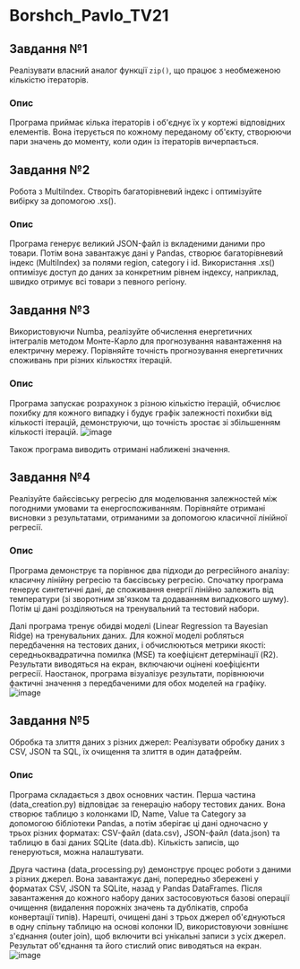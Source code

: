 # Borshch_Pavlo_TV21

## Завдання №1  
Реалізувати власний аналог функції `zip()`, що працює з необмеженою кількістю ітераторів.

### Опис  
Програма приймає кілька ітераторів і об'єднує їх у кортежі відповідних елементів. Вона ітерується по кожному переданому об'єкту, створюючи пари значень до моменту, коли один із ітераторів вичерпається.


## Завдання №2
Робота з MultiIndex. Створіть багаторівневий індекс і оптимізуйте вибірку за допомогою .xs().

### Опис  
Програма генерує великий JSON-файл із вкладеними даними про товари. Потім вона завантажує дані у Pandas, створює багаторівневий індекс (MultiIndex) за полями region, category і id. Використання .xs() оптимізує доступ до даних за конкретним рівнем індексу, наприклад, швидко отримує всі товари з певного регіону.


## Завдання №3
Використовуючи Numba, реалізуйте обчислення енергетичних інтегралів методом Монте-Карло для прогнозування навантаження на електричну мережу.
Порівняйте точність прогнозування енергетичних споживань при різних кількостях ітерацій.

### Опис  
Програма запускає розрахунок з різною кількістю ітерацій, обчислює похибку для кожного випадку і будує графік залежності похибки від кількості ітерацій, демонструючи, що точність зростає зі збільшенням кількості ітерацій. 
![image](https://github.com/user-attachments/assets/cecf2c74-f938-4374-b0c0-48f3e18d12f7)

Також програма виводить отримані наближені значення.


## Завдання №4
Реалізуйте байєсівську регресію для моделювання залежностей між погодними умовами та енергоспоживанням. Порівняйте отримані висновки з результатами, отриманими за допомогою класичної лінійної регресії.

### Опис  
Програма демонструє та порівнює два підходи до регресійного аналізу: класичну лінійну регресію та баєсівську регресію. Спочатку програма генерує синтетичні дані, де споживання енергії лінійно залежить від температури (зі зворотним зв'язком та додаванням випадкового шуму). Потім ці дані розділяються на тренувальний та тестовий набори.

Далі програма тренує обидві моделі (Linear Regression та Bayesian Ridge) на тренувальних даних. Для кожної моделі робляться передбачення на тестових даних, і обчислюються метрики якості: середньоквадратична помилка (MSE) та коефіцієнт детермінації (R2). Результати виводяться на екран, включаючи оцінені коефіцієнти регресії. Наостанок, програма візуалізує результати, порівнюючи фактичні значення з передбаченими для обох моделей на графіку. 
![image](https://github.com/user-attachments/assets/0eb139d2-cb52-4c6c-825c-5b4270b5f41d)


## Завдання №5
Обробка та злиття даних з різних джерел: 
Реалізувати обробку даних з CSV, JSON та SQL, їх очищення та злиття в один датафрейм.

### Опис  
Програма складається з двох основних частин. Перша частина (data_creation.py) відповідає за генерацію набору тестових даних. Вона створює таблицю з колонками ID, Name, Value та Category за допомогою бібліотеки Pandas, а потім зберігає ці дані одночасно у трьох різних форматах: CSV-файл (data.csv), JSON-файл (data.json) та таблицю в базі даних SQLite (data.db). Кількість записів, що генеруються, можна налаштувати.

Друга частина (data_processing.py) демонструє процес роботи з даними з різних джерел. Вона завантажує дані, попередньо збережені у форматах CSV, JSON та SQLite, назад у Pandas DataFrames. Після завантаження до кожного набору даних застосовуються базові операції очищення (видалення порожніх значень та дублікатів, спроба конвертації типів). Нарешті, очищені дані з трьох джерел об'єднуються в одну спільну таблицю на основі колонки ID, використовуючи зовнішнє з'єднання (outer join), щоб включити всі унікальні записи з усіх джерел. Результат об'єднання та його стислий опис виводяться на екран.
![image](https://github.com/user-attachments/assets/f257dc7b-af03-449a-90c4-c9ee0693d7d4)




